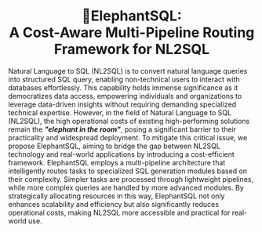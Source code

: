 <h1 align="center">🐘ElephantSQL:<br>A Cost-Aware Multi-Pipeline Routing Framework for NL2SQL</h2>

Natural Language to SQL (NL2SQL) is to convert natural language queries into structured SQL query, enabling non-technical users to interact with databases effortlessly. This capability holds immense significance as it democratizes data access, empowering individuals and organizations to leverage data-driven insights without requiring demanding specialized technical expertise. However, in the field of Natural Language to SQL (NL2SQL), the high operational costs of existing high-performing solutions remain the ***"elephant in the room"***, posing a significant barrier to their practicality and widespread deployment. To mitigate this critical issue, we propose ElephantSQL, aiming to bridge the gap between NL2SQL technology and real-world applications by introducing a cost-efficient framework. ElephantSQL employs a multi-pipeline architecture that intelligently routes tasks to specialized SQL generation modules based on their complexity. Simpler tasks are processed through lightweight pipelines, while more complex queries are handled by more advanced modules. By strategically allocating resources in this way, ElephantSQL not only enhances scalability and efficiency but also significantly reduces operational costs, making NL2SQL more accessible and practical for real-world use.

